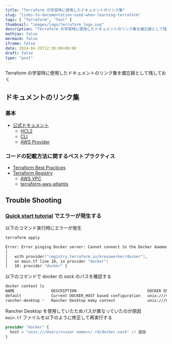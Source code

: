 ```yaml
---
title: "Terraform の学習時に使用したドキュメントのリンク集"
slug: "links-to-documentation-used-when-learning-terraform"
tags: [ "Terraform", "Tool" ]
thumbnail: "images/logo/terraform_logo.svg"
description: "Terraform の学習時に使用したドキュメントのリンク集を備忘録として残しておく"
mathjax: false
mermaid: false
iframe: false
date: 2024-04-25T12:30:00+09:00
draft: false
type: "post"
---
```


Terraform の学習時に使用したドキュメントのリンク集を備忘録として残しておく

## ドキュメントのリンク集

### 基本

* [公式ドキュメント](https://developer.hashicorp.com/terraform/docs)
  * [HCL2](https://developer.hashicorp.com/terraform/language)
  * [CLI](https://developer.hashicorp.com/terraform/cli)
  * [AWS Provider](https://registry.terraform.io/providers/hashicorp/aws/latest/docs)

### コードの記載方法に関するベストプラクティス

* [Terraform Best Practices](https://www.terraform-best-practices.com/)
* [Terraform Registry](https://registry.terraform.io/)
  * [AWS VPC](https://registry.terraform.io/modules/terraform-aws-modules/vpc/aws/latest)
  * [terraform-aws-atlantis](https://github.com/terraform-aws-modules/terraform-aws-atlantis/)

## Trouble Shooting

### [Quick start tutorial](https://developer.hashicorp.com/terraform/tutorials/aws-get-started/install-cli#quick-start-tutorial) でエラーが発生する

以下のコマンド実行時にエラーが発生

```sh
terraform apply

Error: Error pinging Docker server: Cannot connect to the Docker daemon at unix:///var/run/docker.sock. Is the docker daemon running?
│
│   with provider["registry.terraform.io/kreuzwerker/docker"],
│   on main.tf line 10, in provider "docker":
│   10: provider "docker" {
```

以下のコマンドで docker の sock のパスを確認する

```sh
docker context ls
NAME                DESCRIPTION                               DOCKER ENDPOINT                                ERROR
default             Current DOCKER_HOST based configuration   unix:///var/run/docker.sock          
rancher-desktop *   Rancher Desktop moby context              unix:///Users/<<user name>>/.rd/docker.sock
```

Rancher Desktop を使用していたためパスが異なっていたのが原因  
`main.tf` ファイルを以下のように修正して再実行する

```tf:main.tf
provider "docker" {
  host = "unix:///Users/<<user name>>/.rd/docker.sock" // 追加
}
```
